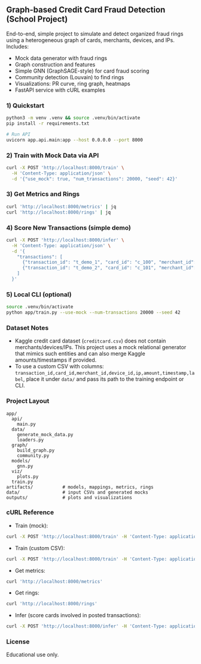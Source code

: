 ## Graph-based Credit Card Fraud Detection (School Project)

End-to-end, simple project to simulate and detect organized fraud rings using a heterogeneous graph of cards, merchants, devices, and IPs. Includes:

- Mock data generator with fraud rings
- Graph construction and features
- Simple GNN (GraphSAGE-style) for card fraud scoring
- Community detection (Louvain) to find rings
- Visualizations: PR curve, ring graph, heatmaps
- FastAPI service with cURL examples

### 1) Quickstart

```bash
python3 -m venv .venv && source .venv/bin/activate
pip install -r requirements.txt

# Run API
uvicorn app.api.main:app --host 0.0.0.0 --port 8000
```

### 2) Train with Mock Data via API

```bash
curl -X POST 'http://localhost:8000/train' \
  -H 'Content-Type: application/json' \
  -d '{"use_mock": true, "num_transactions": 20000, "seed": 42}'
```

### 3) Get Metrics and Rings

```bash
curl 'http://localhost:8000/metrics' | jq
curl 'http://localhost:8000/rings' | jq
```

### 4) Score New Transactions (simple demo)

```bash
curl -X POST 'http://localhost:8000/infer' \
  -H 'Content-Type: application/json' \
  -d '{
    "transactions": [
      {"transaction_id": "t_demo_1", "card_id": "c_100", "merchant_id": "m_5", "device_id": "d_9", "ip": "10.0.0.1", "amount": 129.5, "timestamp": "2025-01-01T00:00:00"},
      {"transaction_id": "t_demo_2", "card_id": "c_101", "merchant_id": "m_5", "device_id": "d_9", "ip": "10.0.0.2", "amount": 9.0, "timestamp": "2025-01-01T00:10:00"}
    ]
  }'
```

### 5) Local CLI (optional)

```bash
source .venv/bin/activate
python app/train.py --use-mock --num-transactions 20000 --seed 42
```

### Dataset Notes

- Kaggle credit card dataset (`creditcard.csv`) does not contain merchants/devices/IPs. This project uses a mock relational generator that mimics such entities and can also merge Kaggle amounts/timestamps if provided.
- To use a custom CSV with columns: `transaction_id,card_id,merchant_id,device_id,ip,amount,timestamp,label`, place it under `data/` and pass its path to the training endpoint or CLI.

### Project Layout

```
app/
  api/
    main.py
  data/
    generate_mock_data.py
    loaders.py
  graph/
    build_graph.py
    community.py
  models/
    gnn.py
  viz/
    plots.py
  train.py
artifacts/           # models, mappings, metrics, rings
data/                # input CSVs and generated mocks
outputs/             # plots and visualizations
```

### cURL Reference

- Train (mock):

```bash
curl -X POST 'http://localhost:8000/train' -H 'Content-Type: application/json' -d '{"use_mock": true}'
```

- Train (custom CSV):

```bash
curl -X POST 'http://localhost:8000/train' -H 'Content-Type: application/json' -d '{"use_mock": false, "csv_path": "data/your_relational.csv"}'
```

- Get metrics:

```bash
curl 'http://localhost:8000/metrics'
```

- Get rings:

```bash
curl 'http://localhost:8000/rings'
```

- Infer (score cards involved in posted transactions):

```bash
curl -X POST 'http://localhost:8000/infer' -H 'Content-Type: application/json' -d '{"transactions": [{"transaction_id": "t1", "card_id": "c_1", "merchant_id": "m_2", "device_id": "d_3", "ip": "10.0.0.9", "amount": 50, "timestamp": "2025-01-01T12:00:00"}]}'
```

### License

Educational use only.

